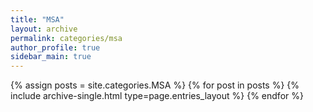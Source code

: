 ```yaml
---
title: "MSA"
layout: archive
permalink: categories/msa
author_profile: true
sidebar_main: true
---
```


{% assign posts = site.categories.MSA %}
{% for post in posts %} {% include archive-single.html type=page.entries_layout %} {% endfor %}